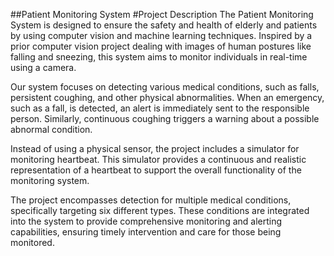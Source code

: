 ##Patient Monitoring System
#Project Description
The Patient Monitoring System is designed to ensure the safety and health of elderly and patients by using computer vision and machine learning techniques. Inspired by a prior computer vision project dealing with images of human postures like falling and sneezing, this system aims to monitor individuals in real-time using a camera.

Our system focuses on detecting various medical conditions, such as falls, persistent coughing, and other physical abnormalities. When an emergency, such as a fall, is detected, an alert is immediately sent to the responsible person. Similarly, continuous coughing triggers a warning about a possible abnormal condition.

Instead of using a physical sensor, the project includes a simulator for monitoring heartbeat. This simulator provides a continuous and realistic representation of a heartbeat to support the overall functionality of the monitoring system.

The project encompasses detection for multiple medical conditions, specifically targeting six different types. These conditions are integrated into the system to provide comprehensive monitoring and alerting capabilities, ensuring timely intervention and care for those being monitored.
